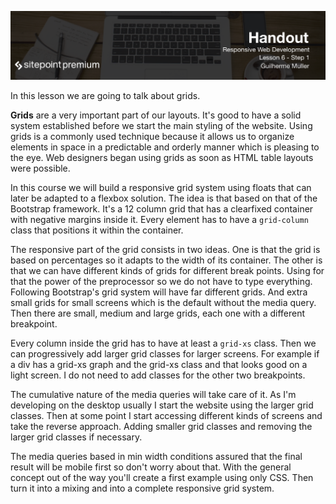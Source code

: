 ![](headings/6.1.png)

In this lesson we are going to talk about grids.

**Grids** are a very important part of our layouts. It's good to have a solid system established before we start the main styling of the website. Using grids is a commonly used technique because it allows us to organize elements in space in a predictable and orderly manner which is pleasing to the eye. Web designers began using grids as soon as HTML table layouts were possible.

In this course we will build a responsive grid system using floats that can later be adapted to a flexbox solution. The idea is that based on that of the Bootstrap framework. It's a 12 column grid that has a clearfixed container with negative margins inside it. Every element has to have a `grid-column` class that positions it within the container.

The responsive part of the grid consists in two ideas. One is that the grid is based on percentages so it adapts to the width of its container. The other is that we can have different kinds of grids for different break points. Using for that the power of the preprocessor so we do not have to type everything. Following Bootstrap's grid system will have far different grids. And extra small grids for small screens which is the default without the media query. Then there are small, medium and large grids, each one with a different breakpoint.

Every column inside the grid has to have at least a `grid-xs` class. Then we can progressively add larger grid classes for larger screens. For example if a div has a grid-xs graph and the grid-xs class and that looks good on a light screen. I do not need to add classes for the other two breakpoints.

The cumulative nature of the media queries will take care of it. As I'm developing on the desktop usually I start the website using the larger grid classes. Then at some point I start accessing different kinds of screens and take the reverse approach. Adding smaller grid classes and removing the larger grid classes if necessary.

The media queries based in min width conditions assured that the final result will be mobile first so don't worry about that. With the general concept out of the way you'll create a first example using only CSS. Then turn it into a mixing and into a complete responsive grid system.

